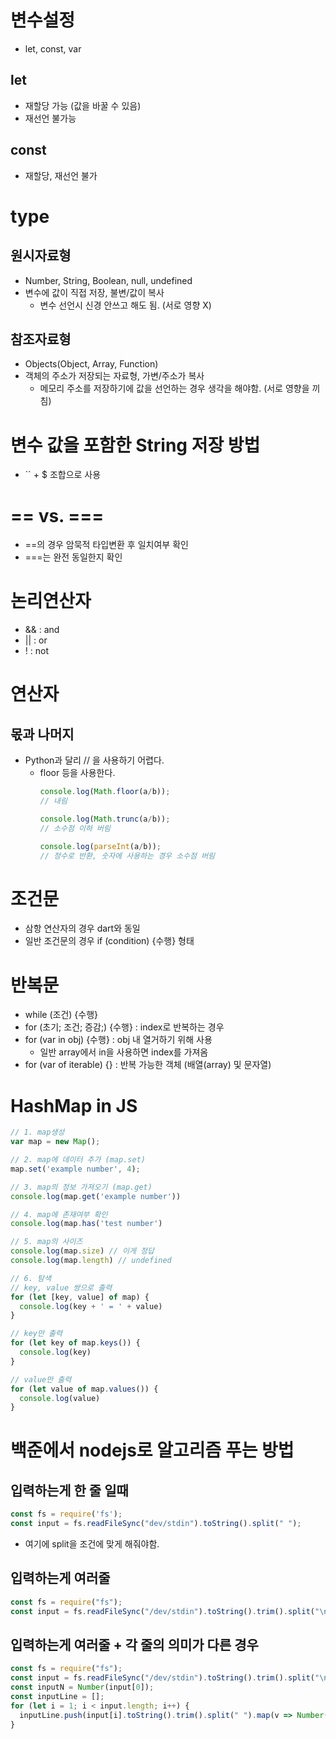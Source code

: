 # 변수설정
- let, const, var

## let
- 재할당 가능 (값을 바꿀 수 있음)
- 재선언 불가능

## const
- 재할당, 재선언 불가

# type
## 원시자료형
- Number, String, Boolean, null, undefined
- 변수에 값이 직접 저장, 불변/값이 복사
    - 변수 선언시 신경 안쓰고 해도 됨. (서로 영향 X)
## 참조자료형
- Objects(Object, Array, Function)
- 객체의 주소가 저장되는 자료형, 가변/주소가 복사
    - 메모리 주소를 저장하기에 값을 선언하는 경우 생각을 해야함. (서로 영향을 끼침)

# 변수 값을 포함한 String 저장 방법
- `` + $ 조합으로 사용

# == vs. ===
- ==의 경우 암묵적 타입변환 후 일치여부 확인
- ===는 완전 동일한지 확인

# 논리연산자
- && : and
- || : or
- ! : not

# 연산자
## 몫과 나머지
- Python과 달리 // 을 사용하기 어렵다.
  - floor 등을 사용한다.
    ```js
    console.log(Math.floor(a/b));
    // 내림
    
    console.log(Math.trunc(a/b));
    // 소수점 이하 버림
    
    console.log(parseInt(a/b));
    // 정수로 반환, 숫자에 사용하는 경우 소수점 버림
    ```

# 조건문
- 삼항 연산자의 경우 dart와 동일
- 일반 조건문의 경우 if (condition) {수행} 형태

# 반복문
- while (조건) {수행}
- for (초기; 조건; 증감;) {수행} : index로 반복하는 경우
- for (var in obj) {수행} : obj 내 열거하기 위해 사용
    - 일반 array에서 in을 사용하면 index를 가져옴
- for (var of iterable) {} : 반복 가능한 객체 (배열(array) 및 문자열)

# HashMap in JS
```js
// 1. map생성
var map = new Map();

// 2. map에 데이터 추가 (map.set)
map.set('example number', 4);

// 3. map의 정보 가져오기 (map.get)
console.log(map.get('example number'))

// 4. map에 존재여부 확인
console.log(map.has('test number')

// 5. map의 사이즈
console.log(map.size) // 이게 정답
console.log(map.length) // undefined

// 6. 탐색
// key, value 쌍으로 출력
for (let [key, value] of map) {
  console.log(key + ' = ' + value)
}

// key만 출력
for (let key of map.keys()) {
  console.log(key)
}

// value만 출력
for (let value of map.values()) {
  console.log(value)
}
```

# 백준에서 nodejs로 알고리즘 푸는 방법
## 입력하는게 한 줄 일때
```js
const fs = require('fs');
const input = fs.readFileSync("dev/stdin").toString().split(" ");
```
- 여기에 split을 조건에 맞게 해줘야함.

## 입력하는게 여러줄
```js
const fs = require("fs");
const input = fs.readFileSync("/dev/stdin").toString().trim().split("\n")
```

## 입력하는게 여러줄 + 각 줄의 의미가 다른 경우
```js
const fs = require("fs");
const input = fs.readFileSync("/dev/stdin").toString().trim().split("\n");
const inputN = Number(input[0]);
const inputLine = [];
for (let i = 1; i < input.length; i++) {
  inputLine.push(input[i].toString().trim().split(" ").map(v => Number(v)));
}
```

